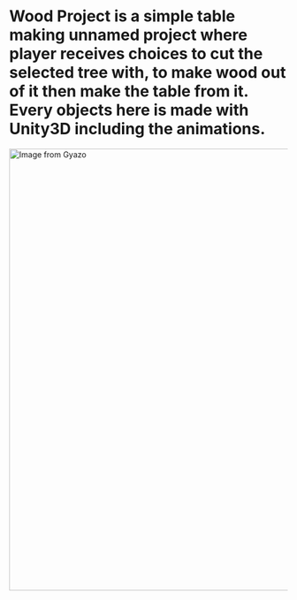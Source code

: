 
# Wood Project is a simple table making unnamed project where player receives choices to cut the selected tree with, to make wood out of it then make the table from it. Every objects here is made with Unity3D including the animations. 

<a href="https://gyazo.com/244724fab689416220b50b9ebe8c29e3"><img src="https://i.gyazo.com/244724fab689416220b50b9ebe8c29e3.gif" alt="Image from Gyazo" width="800"/></a>
